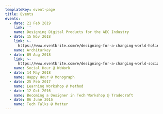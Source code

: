 ```yaml
---
templateKey: event-page
title: Events
events:
  - date: 21 Feb 2019
    link: ''
    name: Designing Digital Products for the AEC Industry
  - date: 15 Nov 2018
    link: >-
      https://www.eventbrite.com/e/designing-for-a-changing-world-holiday-happy-hour-networking-tickets-52154981955
    name: Architurkey
  - date: 09 Aug 2018
    link: >-
      https://www.eventbrite.com/e/designing-for-a-changing-world-social-hour-networking-event-tickets-48683718312
    name: Social Hour @ WeWork
  - date: 14 May 2018
    name: Happy Hour @ Monograph
  - date: 25 Feb 2017
    name: Learning Workshop @ Method
  - date: 12 Oct 2016
    name: Becoming a Designer in Tech Workshop @ Tradecraft
  - date: 06 June 2016
    name: Tech Talks @ Matter
---
```


